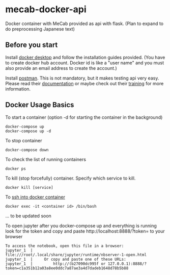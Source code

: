 # mecab-docker-api

Docker container with MeCab provided as api with flask.
(Plan to expand to do preprocessing Japanese text)

## Before you start

Install [docker desktop](https://www.docker.com/products/docker-desktop) and follow the installation guides provided. (You have to create docker hub account. Docker id is like a "user name" and you must also provide an email address to create the account.)

Install [postman](https://www.getpostman.com/). This is not mandatory, but it makes testing api very easy. Please read their [documentation](https://learning.getpostman.com/docs/postman/launching_postman/installation_and_updates/) or maybe check out their [training](https://training.getpostman.com/catalog) for more information.


## Docker Usage Basics

To start a container (option -d for starting the container in the background)
```
docker-compose up
docker-compose up -d
```

To stop container
```
docker-compose down
```

To check the list of running containers
```
docker ps
```

To kill (stop forcefully) container. Specify which service to kill.
```
docker kill [service]
```

To [ssh into docker container](http://phase2.github.io/devtools/common-tasks/ssh-into-a-container/)
```
docker exec -it <container id> /bin/bash
```

... to be updated soon

To open jupyter after you docker-compose up and everything is running look for the token and copy and paste http://localhost:8888/?token=<TOKEN YOU SEE ON SERVER SIMILAR TO CODE BELOW> to your browser
```
To access the notebook, open this file in a browser:
jupyter_1  |         file:///root/.local/share/jupyter/runtime/nbserver-1-open.html
jupyter_1  |     Or copy and paste one of these URLs:
jupyter_1  |         http://(b27090dc995f or 127.0.0.1):8888/?token=c1a351b12a03a8ee0ddc7a87ae3a4d7dadeb1648d78b5b88
```

